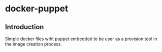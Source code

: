# docker-puppet

## Introduction

Simple docker files wiht puppet embedded to be user as a provision tool in the image creation process.
